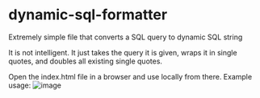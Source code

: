 # dynamic-sql-formatter
Extremely simple file that converts a SQL query to dynamic SQL string

It is not intelligent. It just takes the query it is given, wraps it in single quotes, and doubles all existing single quotes.

Open the index.html file in a browser and use locally from there.
Example usage:
![image](https://user-images.githubusercontent.com/121046769/208736024-3d9ccf33-16a5-4069-9a8a-aba4adb7948e.png)
